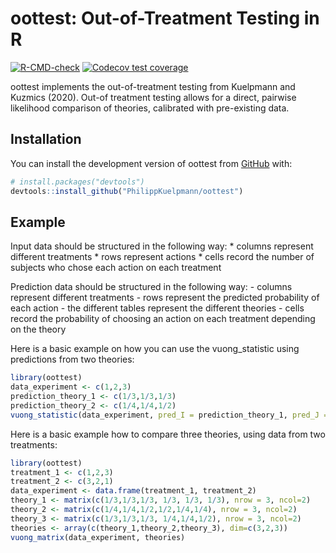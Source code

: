 
<!-- README.md is generated from README.Rmd. Please edit that file -->

# oottest: Out-of-Treatment Testing in R

<!-- badges: start -->

[![R-CMD-check](https://github.com/PhilippKuelpmann/oottest/workflows/R-CMD-check/badge.svg)](https://github.com/PhilippKuelpmann/oottest/actions)
[![Codecov test
coverage](https://codecov.io/gh/PhilippKuelpmann/oottest/branch/master/graph/badge.svg)](https://app.codecov.io/gh/PhilippKuelpmann/oottest?branch=master)
<!-- badges: end -->

oottest implements the out-of-treatment testing from Kuelpmann and
Kuzmics (2020). Out-of treatment testing allows for a direct, pairwise
likelihood comparison of theories, calibrated with pre-existing data.

## Installation

You can install the development version of oottest from
[GitHub](https://github.com/) with:

``` r
# install.packages("devtools")
devtools::install_github("PhilippKuelpmann/oottest")
```

## Example

Input data should be structured in the following way: \* columns
represent different treatments \* rows represent actions \* cells record
the number of subjects who chose each action on each treatment

Prediction data should be structured in the following way: - columns
represent different treatments - rows represent the predicted
probability of each action - the different tables represent the
different theories - cells record the probability of choosing an action
on each treatment depending on the theory

Here is a basic example on how you can use the vuong_statistic using
predictions from two theories:

``` r
library(oottest)
data_experiment <- c(1,2,3)
prediction_theory_1 <- c(1/3,1/3,1/3)
prediction_theory_2 <- c(1/4,1/4,1/2)
vuong_statistic(data_experiment, pred_I = prediction_theory_1, pred_J = prediction_theory_2)
```

Here is a basic example how to compare three theories, using data from
two treatments:

``` r
library(oottest)
treatment_1 <- c(1,2,3)
treatment_2 <- c(3,2,1)
data_experiment <- data.frame(treatment_1, treatment_2)
theory_1 <- matrix(c(1/3,1/3,1/3, 1/3, 1/3, 1/3), nrow = 3, ncol=2)
theory_2 <- matrix(c(1/4,1/4,1/2,1/2,1/4,1/4), nrow = 3, ncol=2)
theory_3 <- matrix(c(1/3,1/3,1/3, 1/4,1/4,1/2), nrow = 3, ncol=2)
theories <- array(c(theory_1,theory_2,theory_3), dim=c(3,2,3))
vuong_matrix(data_experiment, theories)
```
